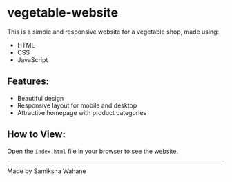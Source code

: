 # vegetable-website

This is a simple and responsive website for a vegetable shop, made using:

- HTML
- CSS
- JavaScript

## Features:
- Beautiful design
- Responsive layout for mobile and desktop
- Attractive homepage with product categories

## How to View:
Open the `index.html` file in your browser to see the website.

---

Made by Samiksha Wahane
